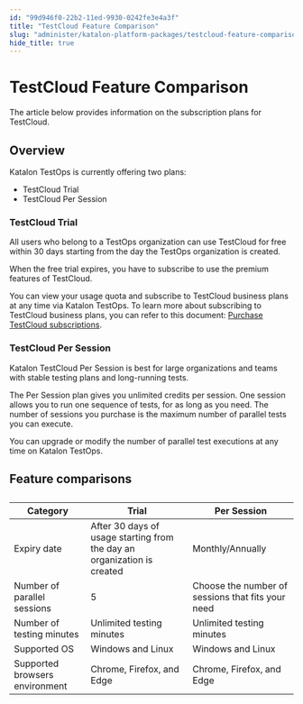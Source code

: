 ```yaml
---
id: "99d946f0-22b2-11ed-9930-0242fe3e4a3f"
title: "TestCloud Feature Comparison"
slug: "administer/katalon-platform-packages/testcloud-feature-comparison"
hide_title: true
---
```


# <a id="id" class="anchor_top_offset"/><a id="ariaid-title1" class="anchor_top_offset"/>TestCloud Feature Comparison

<p xmlns="http://www.w3.org/1999/xhtml" className="p">The article below provides information on the subscription plans for TestCloud.</p> 

## <a id="id_1" class="anchor_top_offset"/>Overview

<p xmlns="http://www.w3.org/1999/xhtml" className="p">Katalon TestOps is currently offering two plans:</p> 
<ul xmlns="http://www.w3.org/1999/xhtml" className="ul"><li className="li">TestCloud Trial</li><li className="li">TestCloud Per Session</li></ul> 
      

### <a id="id_2" class="anchor_top_offset"/>TestCloud Trial

      
        
<p xmlns="http://www.w3.org/1999/xhtml" className="p">All users who belong to a TestOps organization can use TestCloud   for free within 30 days starting from the day the TestOps   organization is created.</p> 
        
<p xmlns="http://www.w3.org/1999/xhtml" className="p">When the free trial expires, you have to subscribe to use the   premium features of TestCloud.</p> 
        
<p xmlns="http://www.w3.org/1999/xhtml" className="p">You can view your usage quota and subscribe to TestCloud   business plans at any time via Katalon TestOps. To learn more about   subscribing to TestCloud business plans, you can refer to this   document: <a className="xref" href="/docs/administer/administration-tasks/subscription-management/testcloud-subscription/subscribe-to-testcloud">Purchase     TestCloud subscriptions</a>.</p> 
      
    

### <a id="id_3" class="anchor_top_offset"/>TestCloud Per Session

<p xmlns="http://www.w3.org/1999/xhtml" className="p">Katalon TestCloud Per Session is best for large organizations and teams with stable testing plans and long-running tests.</p> 
<p xmlns="http://www.w3.org/1999/xhtml" className="p">The Per Session plan gives you unlimited credits per session. One session allows you to run one sequence of tests, for as long as you need. The number of sessions you purchase is the maximum number of parallel tests you can execute.</p> 
<p xmlns="http://www.w3.org/1999/xhtml" className="p">You can upgrade or modify the number of parallel test executions at any time on Katalon TestOps.</p> 

## <a id="id_4" class="anchor_top_offset"/>Feature comparisons

<table xmlns="http://www.w3.org/1999/xhtml" className="table anchor_top_offset" id="id_4__2a02087f-3102-4fbe-85ea-c500e66e6e30"><caption /><colgroup><col /><col /><col /></colgroup><thead className="thead"><tr className><th className="entry anchor_top_offset" id="id_4__2a02087f-3102-4fbe-85ea-c500e66e6e30__entry__1">Category</th><th className="entry anchor_top_offset" id="id_4__2a02087f-3102-4fbe-85ea-c500e66e6e30__entry__2">Trial</th><th className="entry anchor_top_offset" id="id_4__2a02087f-3102-4fbe-85ea-c500e66e6e30__entry__3">Per Session</th></tr></thead><tbody className="tbody"><tr className><td className="entry" headers="id_4__2a02087f-3102-4fbe-85ea-c500e66e6e30__entry__1 id_4__2a02087f-3102-4fbe-85ea-c500e66e6e30__entry__2 id_4__2a02087f-3102-4fbe-85ea-c500e66e6e30__entry__3 ">Expiry date</td><td className="entry" headers="id_4__2a02087f-3102-4fbe-85ea-c500e66e6e30__entry__1 id_4__2a02087f-3102-4fbe-85ea-c500e66e6e30__entry__2 id_4__2a02087f-3102-4fbe-85ea-c500e66e6e30__entry__3 ">After 30 days of usage starting from the day an organization is created</td><td className="entry" headers="id_4__2a02087f-3102-4fbe-85ea-c500e66e6e30__entry__1 id_4__2a02087f-3102-4fbe-85ea-c500e66e6e30__entry__2 id_4__2a02087f-3102-4fbe-85ea-c500e66e6e30__entry__3 ">Monthly/Annually</td></tr><tr className><td className="entry" headers="id_4__2a02087f-3102-4fbe-85ea-c500e66e6e30__entry__1 id_4__2a02087f-3102-4fbe-85ea-c500e66e6e30__entry__2 id_4__2a02087f-3102-4fbe-85ea-c500e66e6e30__entry__3 ">Number of parallel sessions</td><td className="entry" headers="id_4__2a02087f-3102-4fbe-85ea-c500e66e6e30__entry__1 id_4__2a02087f-3102-4fbe-85ea-c500e66e6e30__entry__2 id_4__2a02087f-3102-4fbe-85ea-c500e66e6e30__entry__3 ">5</td><td className="entry" headers="id_4__2a02087f-3102-4fbe-85ea-c500e66e6e30__entry__1 id_4__2a02087f-3102-4fbe-85ea-c500e66e6e30__entry__2 id_4__2a02087f-3102-4fbe-85ea-c500e66e6e30__entry__3 ">Choose the number of sessions that fits your need</td></tr><tr className><td className="entry" headers="id_4__2a02087f-3102-4fbe-85ea-c500e66e6e30__entry__1 id_4__2a02087f-3102-4fbe-85ea-c500e66e6e30__entry__2 id_4__2a02087f-3102-4fbe-85ea-c500e66e6e30__entry__3 ">Number of testing minutes</td><td className="entry" headers="id_4__2a02087f-3102-4fbe-85ea-c500e66e6e30__entry__1 id_4__2a02087f-3102-4fbe-85ea-c500e66e6e30__entry__2 id_4__2a02087f-3102-4fbe-85ea-c500e66e6e30__entry__3 ">Unlimited testing minutes</td><td className="entry" headers="id_4__2a02087f-3102-4fbe-85ea-c500e66e6e30__entry__1 id_4__2a02087f-3102-4fbe-85ea-c500e66e6e30__entry__2 id_4__2a02087f-3102-4fbe-85ea-c500e66e6e30__entry__3 ">Unlimited testing minutes</td></tr><tr className><td className="entry" headers="id_4__2a02087f-3102-4fbe-85ea-c500e66e6e30__entry__1 id_4__2a02087f-3102-4fbe-85ea-c500e66e6e30__entry__2 id_4__2a02087f-3102-4fbe-85ea-c500e66e6e30__entry__3 ">Supported OS</td><td className="entry" headers="id_4__2a02087f-3102-4fbe-85ea-c500e66e6e30__entry__1 id_4__2a02087f-3102-4fbe-85ea-c500e66e6e30__entry__2 id_4__2a02087f-3102-4fbe-85ea-c500e66e6e30__entry__3 ">Windows and Linux</td><td className="entry" headers="id_4__2a02087f-3102-4fbe-85ea-c500e66e6e30__entry__1 id_4__2a02087f-3102-4fbe-85ea-c500e66e6e30__entry__2 id_4__2a02087f-3102-4fbe-85ea-c500e66e6e30__entry__3 ">Windows and Linux</td></tr><tr className><td className="entry" headers="id_4__2a02087f-3102-4fbe-85ea-c500e66e6e30__entry__1 id_4__2a02087f-3102-4fbe-85ea-c500e66e6e30__entry__2 id_4__2a02087f-3102-4fbe-85ea-c500e66e6e30__entry__3 ">Supported browsers environment</td><td className="entry" headers="id_4__2a02087f-3102-4fbe-85ea-c500e66e6e30__entry__1 id_4__2a02087f-3102-4fbe-85ea-c500e66e6e30__entry__2 id_4__2a02087f-3102-4fbe-85ea-c500e66e6e30__entry__3 ">Chrome, Firefox, and Edge</td><td className="entry" headers="id_4__2a02087f-3102-4fbe-85ea-c500e66e6e30__entry__1 id_4__2a02087f-3102-4fbe-85ea-c500e66e6e30__entry__2 id_4__2a02087f-3102-4fbe-85ea-c500e66e6e30__entry__3 ">Chrome, Firefox, and Edge</td></tr></tbody></table> 
